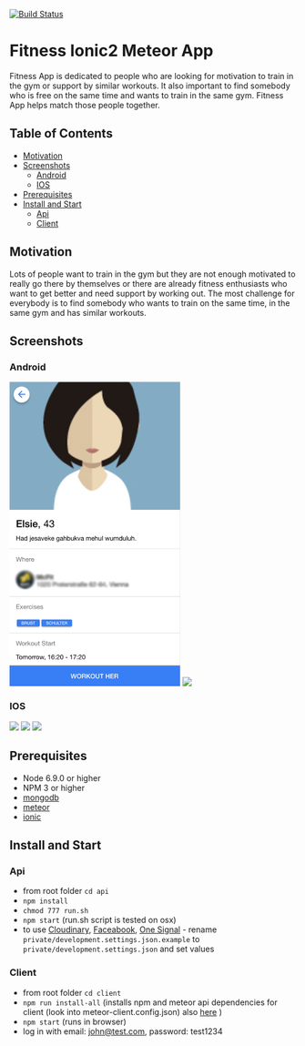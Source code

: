 
[![Build Status](https://travis-ci.org/msio/ionic-unit-testing-example.svg?branch=master)](https://travis-ci.org/msio777/ionic-unit-testing-example)

# Fitness Ionic2 Meteor App

Fitness App is dedicated to people who are looking for motivation to train in the gym or support by similar workouts. It also important to find somebody who is free on the same time and wants to train in the same gym. Fitness App helps match those people together. 

## Table of Contents ##

* [Motivation](#motivation)
* [Screenshots](#screenshots)
    * [Android](#android)
    * [IOS](#ios)
* [Prerequisites](#prerequisites)
* [Install and Start](#install-and-start)
    * [Api](#api)
    * [Client](#client)

## Motivation

Lots of people want to train in the gym but they are not enough motivated to really go there by themselves or there are already fitness enthusiasts who want to get better and need support by working out. The most challenge for everybody is to find somebody who wants to train on the same time, in the same gym and has similar workouts. 

## Screenshots

### Android

<span><img src="https://github.com/msio/Fitness-Ionic2-Meteor/blob/master/screens/screen1.png" width="300">
<img src="https://github.com/msio/Fitness-Ionic2/blob/master/screens/screen2.png" width="300"></span>

### IOS

<span><img src="https://github.com/msio/Fitness-Ionic2/blob/master/screens/screen3.png" width="300">
<img src="https://github.com/msio/Fitness-Ionic2/blob/master/screens/screen4.png" width="300">
<img src="https://github.com/msio/Fitness-Ionic2/blob/master/screens/screen5.png" width="300"></span>

## Prerequisites

 * Node 6.9.0 or higher 
 * NPM 3 or higher
 * [mongodb](https://www.mongodb.com/download-center?_ga=2.88441819.1504749810.1504631865-250124745.1504631865#community)
 * [meteor](https://www.meteor.com/install)
 * [ionic](http://ionicframework.com/docs/intro/installation/) 

## Install and Start     
 
 ### Api
 
  * from root folder `cd api`
  * `npm install`
  * `chmod 777 run.sh`
  * `npm start` (run.sh script is tested on osx)
  *  to use [Cloudinary](http://cloudinary.com/), [Faceabook](https://developers.facebook.com/), [One Signal](https://documentation.onesignal.com/docs) - rename `private/development.settings.json.example` to `private/development.settings.json` and set values  
     
 ### Client
 
 * from root folder `cd client`      
 * `npm run install-all` (installs npm and meteor api dependencies for client (look into meteor-client.config.json) also [here](https://github.com/Urigo/meteor-client-bundler) )
 * `npm start` (runs in browser)
 * log in with email: john@test.com, password: test1234
 
